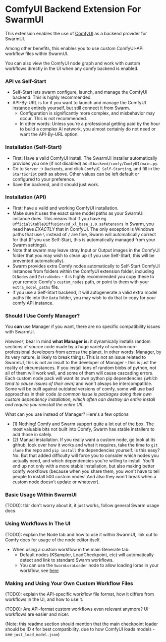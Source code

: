 # ComfyUI Backend Extension For SwarmUI

This extension enables the use of [ComfyUI](https://github.com/comfyanonymous/ComfyUI) as a backend provider for SwarmUI.

Among other benefits, this enables you to use custom ComfyUI-API workflow files within SwarmUI.

You can also view the ComfyUI node graph and work with custom workflows directly in the UI when any comfy backend is enabled.

### API vs Self-Start

- Self-Start lets swarm configure, launch, and manage the ComfyUI backend. This is highly recommended.
- API-By-URL is for if you want to launch and manage the ComfyUI instance entirely yourself, but still connect it from Swarm.
    - Configuration is significantly more complex, and misbehavior may occur. This is not recommended.
    - In other words: Unless you're a professional getting paid by the hour to build a complex AI network, you almost certainly do not need or want the API-By-URL option.

### Installation (Self-Start)

- First: Have a valid ComfyUI install. The SwarmUI installer automatically provides you one (if not disabled) as `dlbackend/comfy/ComfyUI/main.py`.
- Go to `Server` -> `Backends`, and click `ComfyUI Self-Starting`, and fill in the `StartScript` path as above. Other values can be left default or configured to your preference.
- Save the backend, and it should just work.

### Installation (API)

- First: have a valid and working ComfyUI installation.
- Make sure it uses the exact same model paths as your SwarmUI instance does. This means that if you have eg `OfficialStableDiffusion/sd_xl_base_1.0.safetensors` in Swarm, you need have *EXACTLY* that in ComfyUI. The only exception is Windows paths that use `\` instead of `/` are fine, Swarm will automatically correct for that (If you use Self-Start, this is automatically managed from your Swarm settings).
- Note that swarm may leave stray Input or Output images in the ComfyUI folder that you may wish to clean up (if you use Self-Start, this will be prevented automatically).
- Swarm provides extra Comfy nodes automatically to Self-Start ComfyUI instances from folders within the ComfyUI extension folder, including `DLNodes` and `ExtraNodes` - it is highly recommended you copy these to your remote Comfy's `custom_nodes` path, or point to them with your `extra_model_paths` file.
- If you use a Self-Start backend, it will autogenerate a valid extra model paths file into the `Data` folder, you may wish to do that to copy for your comfy API instance.

### Should I Use Comfy Manager?

You **can** use Manager if you want, there are no specific compatibility issues with SwarmUI.

*However*, bear in mind **what Manager is:** it dynamically installs random sections of source code made by a huge variety of random non-professional developers from across the planet. In other words: Manager, by its very nature, is likely to break things. This is not an issue related to SwarmUI, this is not an insult to the developer of Manager - this is just the reality of circumstances. If you install tons of random blobs of python, not all of them will work well, and some of them will cause cascading errors. Each custom node pack will want its own python pip dependencies *(which tend to cause issues of their own)* and won't always be intercompatible. Some will be built against outdated versions of comfy, some will use bad approaches in their code *(a common issue is packages doing their own custom dependency installation, which often can destroy an entire install and require you reinstall the entire UI)*.

What can you use instead of Manager? Here's a few options
- (1) Nothing! Comfy and Swarm support quite a lot out of the box. The most valuable bits not built into Comfy, Swarm has stable installers to add those in safely.
- (2) Manual installation. If you really want a custom node, go look at its github, look over how it works and what it requires, take the time to `git clone` the repo and `pip install` the dependencies yourself. Is this easy? No. But that added difficulty will force you to consider which nodes you actually need, and which dependencies you're willing to install. You'll end up not only with a more stable installation, but also making better comfy workflows (because when you share them, you won't have to tell people to install 500 custom nodes! And also they won't break when a custom node doesn't update or whatever).

### Basic Usage Within SwarmUI

(TODO): tldr don't worry about it, it just works, follow general Swarm usage docs

### Using Workflows In The UI

(TODO): explain the Node tab and how to use it within SwarmUI, link out to Comfy docs for usage of the node editor itself.

- When using a custom workflow in the main Generate tab:
    - Default nodes (KSampler, LoadCheckpoint, etc) will automatically detect and link to standard Swarm workflows.
    - You can use the `SwarmLoraLoader` node to allow loading loras in your workflow, see [here](https://github.com/Stability-AI/StableSwarmUI/issues/130#issuecomment-1772718963)

### Making and Using Your Own Custom Workflow Files

(TODO): explain the API-specific workflow file format, how it differs from workflows in the UI, and how to use it.

(TODO): Are API-format custom workflows even relevant anymore? UI-workflows are easier and nicer.

(Note: this readme section should mention that the main checkpoint loader should be ID `4` for best compatibility, due to how ComfyUI loads models - see `just_load_model.json`)
